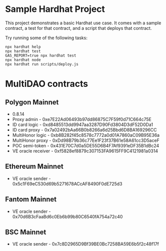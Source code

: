 # Sample Hardhat Project

This project demonstrates a basic Hardhat use case. It comes with a sample contract, a test for that contract, and a script that deploys that contract.

Try running some of the following tasks:

```shell
npx hardhat help
npx hardhat test
GAS_REPORT=true npx hardhat test
npx hardhat node
npx hardhat run scripts/deploy.js
```

# MultiDAO contracts
## Polygon Mainnet
- 0.8.14
- Proxy admin - 0xe7E22Ad06493b97dd86875C7F59f0d71C664c75E
- ID card logic - 0xd8485513dd9947aa3287D90Fd3804D3dF52D0Da1
- ID card proxy - 0x7a02492bAa66B0b8266a6d25Bbd6D8BA169296CC
- MultiHonor logic - 0xb8B282f45c8578c7772a0d01A7860aC09B95E36a
- MultiHonor proxy - 0xDd98B79b36c77Ee1F23f37B61e58A61cc3D5aceF
- POC semi-token - 0x431E70C7d0a5DE55D6B4F7Af9391eDF35B1dBc24
- VE oracle receiver - 0xf5828ef8879c307153FA9615FF9C4121981a0314

## Ethereum Mainnet
- VE oracle sender - 0x5c1F69eC530d69b5271678ACcAF8490F0dE725d3

## Fantom Mainnet
- VE oracle sender - 0x70d6B3cFaaBd6c0Eb6b99b80C6540fA754a72c40

## BSC Mainnet
- VE oracle sender - 0x7c8D2965D9Bf39BE0Bc7258BA59E6b5f2c48f17f
